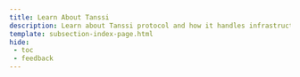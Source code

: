 ```yaml
---
title: Learn About Tanssi
description: Learn about Tanssi protocol and how it handles infrastructure complexities, making it easy for new Appchains to be deployed in the Polkadot Web3 ecosystem.
template: subsection-index-page.html
hide: 
 - toc
 - feedback
---
```


